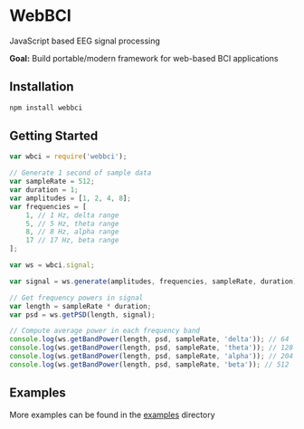 # WebBCI
JavaScript based EEG signal processing

**Goal:** Build portable/modern framework for web-based BCI applications

## Installation

```bash
npm install webbci
```

## Getting Started

```javascript
var wbci = require('webbci');

// Generate 1 second of sample data
var sampleRate = 512;
var duration = 1;
var amplitudes = [1, 2, 4, 8];
var frequencies = [
	1, // 1 Hz, delta range
	5, // 5 Hz, theta range
	8, // 8 Hz, alpha range
	17 // 17 Hz, beta range
];

var ws = wbci.signal;

var signal = ws.generate(amplitudes, frequencies, sampleRate, duration);

// Get frequency powers in signal
var length = sampleRate * duration;
var psd = ws.getPSD(length, signal);

// Compute average power in each frequency band
console.log(ws.getBandPower(length, psd, sampleRate, 'delta')); // 64
console.log(ws.getBandPower(length, psd, sampleRate, 'theta')); // 128
console.log(ws.getBandPower(length, psd, sampleRate, 'alpha')); // 204
console.log(ws.getBandPower(length, psd, sampleRate, 'beta')); // 512
```

## Examples

More examples can be found in the [examples](examples/) directory
